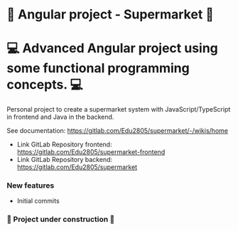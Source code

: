 # 🛒  Angular project - Supermarket 🛒
# 💻 Advanced Angular project using some functional programming concepts. 💻

Personal project to create a supermarket system with JavaScript/TypeScript in frontend and Java in the backend.

See documentation: https://gitlab.com/Edu2805/supermarket/-/wikis/home

- Link GitLab Repository frontend: https://gitlab.com/Edu2805/supermarket-frontend
- Link GitLab Repository backend: https://gitlab.com/Edu2805/supermarket

### New features
* Initial commits 

### 🚧 Project under construction 🚧